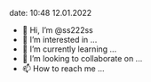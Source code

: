 date: 10:48 12.01.2022
- 👋 Hi, I’m @ss222ss
- 👀 I’m interested in ...
- 🌱 I’m currently learning ...
- 💞️ I’m looking to collaborate on ...
- 📫 How to reach me ...

<!---
ss222ss/ss222ss is a ✨ special ✨ repository because its `README.md` (this file) appears on your GitHub profile.
You can click the Preview link to take a look at your changes.
--->
